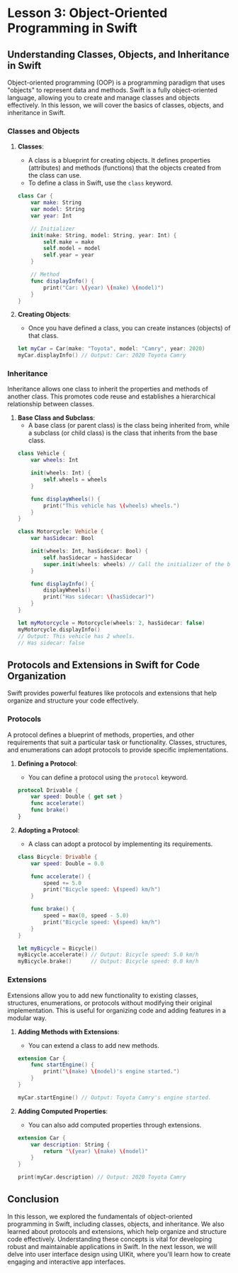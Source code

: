 # Lesson 3: Object-Oriented Programming in Swift

## Understanding Classes, Objects, and Inheritance in Swift

Object-oriented programming (OOP) is a programming paradigm that uses "objects" to represent data and methods. Swift is a fully object-oriented language, allowing you to create and manage classes and objects effectively. In this lesson, we will cover the basics of classes, objects, and inheritance in Swift.

### Classes and Objects

1. **Classes**:
   - A class is a blueprint for creating objects. It defines properties (attributes) and methods (functions) that the objects created from the class can use.
   - To define a class in Swift, use the `class` keyword.
   ```swift
   class Car {
       var make: String
       var model: String
       var year: Int

       // Initializer
       init(make: String, model: String, year: Int) {
           self.make = make
           self.model = model
           self.year = year
       }

       // Method
       func displayInfo() {
           print("Car: \(year) \(make) \(model)")
       }
   }
   ```

2. **Creating Objects**:
   - Once you have defined a class, you can create instances (objects) of that class.
   ```swift
   let myCar = Car(make: "Toyota", model: "Camry", year: 2020)
   myCar.displayInfo() // Output: Car: 2020 Toyota Camry
   ```

### Inheritance

Inheritance allows one class to inherit the properties and methods of another class. This promotes code reuse and establishes a hierarchical relationship between classes.

1. **Base Class and Subclass**:
   - A base class (or parent class) is the class being inherited from, while a subclass (or child class) is the class that inherits from the base class.
   ```swift
   class Vehicle {
       var wheels: Int

       init(wheels: Int) {
           self.wheels = wheels
       }

       func displayWheels() {
           print("This vehicle has \(wheels) wheels.")
       }
   }

   class Motorcycle: Vehicle {
       var hasSidecar: Bool

       init(wheels: Int, hasSidecar: Bool) {
           self.hasSidecar = hasSidecar
           super.init(wheels: wheels) // Call the initializer of the base class
       }

       func displayInfo() {
           displayWheels()
           print("Has sidecar: \(hasSidecar)")
       }
   }

   let myMotorcycle = Motorcycle(wheels: 2, hasSidecar: false)
   myMotorcycle.displayInfo()
   // Output: This vehicle has 2 wheels.
   // Has sidecar: false
   ```

## Protocols and Extensions in Swift for Code Organization

Swift provides powerful features like protocols and extensions that help organize and structure your code effectively.

### Protocols

A protocol defines a blueprint of methods, properties, and other requirements that suit a particular task or functionality. Classes, structures, and enumerations can adopt protocols to provide specific implementations.

1. **Defining a Protocol**:
   - You can define a protocol using the `protocol` keyword.
   ```swift
   protocol Drivable {
       var speed: Double { get set }
       func accelerate()
       func brake()
   }
   ```

2. **Adopting a Protocol**:
   - A class can adopt a protocol by implementing its requirements.
   ```swift
   class Bicycle: Drivable {
       var speed: Double = 0.0

       func accelerate() {
           speed += 5.0
           print("Bicycle speed: \(speed) km/h")
       }

       func brake() {
           speed = max(0, speed - 5.0)
           print("Bicycle speed: \(speed) km/h")
       }
   }

   let myBicycle = Bicycle()
   myBicycle.accelerate() // Output: Bicycle speed: 5.0 km/h
   myBicycle.brake()      // Output: Bicycle speed: 0.0 km/h
   ```

### Extensions

Extensions allow you to add new functionality to existing classes, structures, enumerations, or protocols without modifying their original implementation. This is useful for organizing code and adding features in a modular way.

1. **Adding Methods with Extensions**:
   - You can extend a class to add new methods.
   ```swift
   extension Car {
       func startEngine() {
           print("\(make) \(model)'s engine started.")
       }
   }

   myCar.startEngine() // Output: Toyota Camry's engine started.
   ```

2. **Adding Computed Properties**:
   - You can also add computed properties through extensions.
   ```swift
   extension Car {
       var description: String {
           return "\(year) \(make) \(model)"
       }
   }

   print(myCar.description) // Output: 2020 Toyota Camry
   ```

## Conclusion

In this lesson, we explored the fundamentals of object-oriented programming in Swift, including classes, objects, and inheritance. We also learned about protocols and extensions, which help organize and structure code effectively. Understanding these concepts is vital for developing robust and maintainable applications in Swift. In the next lesson, we will delve into user interface design using UIKit, where you'll learn how to create engaging and interactive app interfaces.